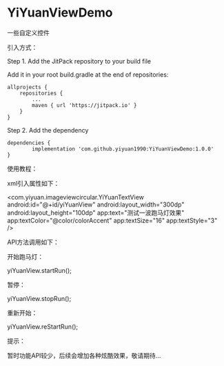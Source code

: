 # YiYuanViewDemo
一些自定义控件

引入方式：

Step 1. Add the JitPack repository to your build file

Add it in your root build.gradle at the end of repositories:

	allprojects {
		repositories {
			...
			maven { url 'https://jitpack.io' }
		}
	}
  
  Step 2. Add the dependency
  
  	dependencies {
	        implementation 'com.github.yiyuan1990:YiYuanViewDemo:1.0.0'
	}
  
  使用教程：
  
  xml引入属性如下：
  
 <com.yiyuan.imageviewcircular.YiYuanTextView
        android:id="@+id/yiYuanView"
        android:layout_width="300dp"
        android:layout_height="100dp"
        app:text="测试一波跑马灯效果"
        app:textColor="@color/colorAccent"
        app:textSize="16"
        app:textStyle="3" />
        
 API方法调用如下：
 
   开始跑马灯：
  
   yiYuanView.startRun();
  
   暂停：
  
   yiYuanView.stopRun();
   
   重新开始：
   
   yiYuanView.reStartRun();
  
  提示：
  
  暂时功能API较少，后续会增加各种炫酷效果，敬请期待...
